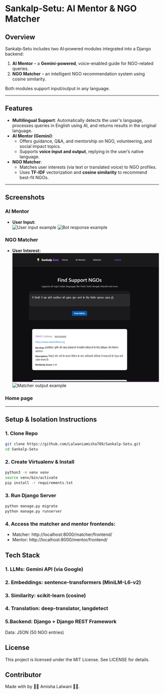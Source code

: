 # Sankalp‑Setu: AI Mentor & NGO Matcher

## Overview
Sankalp‑Setu includes two AI‑powered modules integrated into a Django backend:
1. **AI Mentor** – a **Gemini-powered**, voice-enabled guide for NGO-related queries.  
2. **NGO Matcher** – an intelligent NGO recommendation system using cosine similarity.

Both modules support input/output in any language.

---

## Features
- **Multilingual Support**: Automatically detects the user's language, processes queries in English using AI, and returns results in the original language.
- **AI Mentor (Gemini)**:
  - Offers guidance, Q&A, and mentorship on NGO, volunteering, and social impact topics.
  - Supports **voice input and output**, replying in the user’s native language.
- **NGO Matcher**:
  - Matches user interests (via text or translated voice) to NGO profiles.
  - Uses **TF‑IDF** vectorization and **cosine similarity** to recommend best-fit NGOs.
    
---

## Screenshots

### AI Mentor
- **User Input:**  
  ![User input example](images/mentor_input.png)
  ![Bot response example](images/mentor_output.png)

### NGO Matcher
- **User Interest:**  
  ![Matcher input example](images/matcher_input.png)
  ![Matcher output example](images/matcher_output.png)

### Home page

---

## Setup & Isolation Instructions

### 1. Clone Repo
```bash
git clone https://github.com/Lalwaniamisha789/Sankalp-Setu.git
cd Sankalp-Setu
```

### 2. Create Virtualenv & Install
```bash
python3 -m venv venv
source venv/bin/activate
pip install -r requirements.txt
```

### 3. Run Django Server
```bash
python manage.py migrate
python manage.py runserver
```
### 4. Access the matcher and mentor frontends:
   - Matcher: http://localhost:8000/matcher/frontend/
   - Mentor: http://localhost:8000/mentor/frontend/

## Tech Stack 
### 1. LLMs: Gemini API (via Google)
### 2. Embeddings: sentence-transformers (MiniLM-L6-v2)
### 3. Similarity: scikit-learn (cosine)
### 4. Translation: deep-translator, langdetect
### 5.Backend: Django + Django REST Framework
Data: JSON (50 NGO entries)

## License
This project is licensed under the MIT License. See LICENSE for details.

## Contributor 
Made with by 🩷🩷 Amisha Lalwani 🩷🩷.
